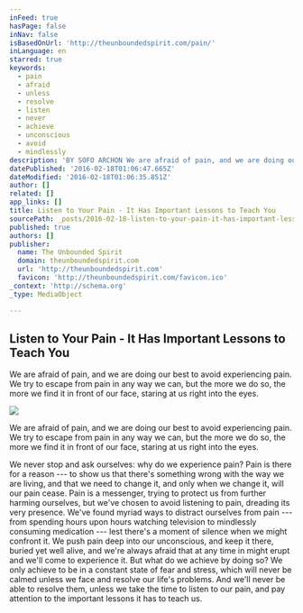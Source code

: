 ```yaml
---
inFeed: true
hasPage: false
inNav: false
isBasedOnUrl: 'http://theunboundedspirit.com/pain/'
inLanguage: en
starred: true
keywords:
  - pain
  - afraid
  - unless
  - resolve
  - listen
  - never
  - achieve
  - unconscious
  - avoid
  - mindlessly
description: 'BY SOFO ARCHON We are afraid of pain, and we are doing our best to avoid experiencing pain. We try to escape from pain in any way we can, but the more we do so, the more we find it in front of our face, staring at us right into the eyes.'
datePublished: '2016-02-18T01:06:47.665Z'
dateModified: '2016-02-18T01:06:35.851Z'
author: []
related: []
app_links: []
title: Listen to Your Pain - It Has Important Lessons to Teach You
sourcePath: _posts/2016-02-18-listen-to-your-pain-it-has-important-lessons-to-teach-you.md
published: true
authors: []
publisher:
  name: The Unbounded Spirit
  domain: theunboundedspirit.com
  url: 'http://theunboundedspirit.com'
  favicon: 'http://theunboundedspirit.com/favicon.ico'
_context: 'http://schema.org'
_type: MediaObject

---
```

<article style=""><h1>Listen to Your Pain - It Has Important Lessons to Teach You</h1><p> We are afraid of pain, and we are doing our best to avoid experiencing pain. We try to escape from pain in any way we can, but the more we do so, the more we find it in front of our face, staring at us right into the eyes.</p><img src="https://s3-us-west-2.amazonaws.com/the-grid-img/p/1e3206e6c72616735da4fc9d653e26ba54c76a0f.jpg" /></article>

We are afraid of pain, and we are doing our best to avoid experiencing pain. We try to escape from pain in any way we can, but the more we do so, the more we find it in front of our face, staring at us right into the eyes.

We never stop and ask ourselves: why do we experience pain? Pain is there for a reason --- to show us that there's something wrong with the way we are living, and that we need to change it, and only when we change it, will our pain cease. Pain is a messenger, trying to protect us from further harming ourselves, but we've chosen to avoid listening to pain, dreading its very presence. We've found myriad ways to distract ourselves from pain --- from spending hours upon hours watching television to mindlessly consuming medication --- lest there's a moment of silence when we might confront it. We push pain deep into our unconscious, and keep it there, buried yet well alive, and we're always afraid that at any time in might erupt and we'll come to experience it. But what do we achieve by doing so? We only achieve to be in a constant state of fear and stress, which will never be calmed unless we face and resolve our life's problems. And we'll never be able to resolve them, unless we take the time to listen to our pain, and pay attention to the important lessons it has to teach us.